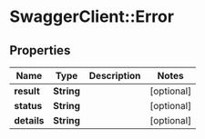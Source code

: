 # SwaggerClient::Error

## Properties
Name | Type | Description | Notes
------------ | ------------- | ------------- | -------------
**result** | **String** |  | [optional] 
**status** | **String** |  | [optional] 
**details** | **String** |  | [optional] 


